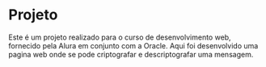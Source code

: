 # Projeto
Este é um projeto realizado para o curso de desenvolvimento web, fornecido pela Alura em conjunto com a Oracle.
Aqui foi desenvolvido uma pagina web onde se pode criptografar e descriptografar uma mensagem.
